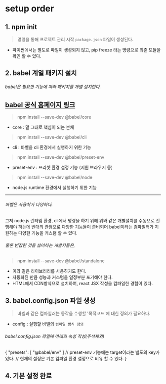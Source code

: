 <!-- 마크다운 markdown 문법으로 작성되었습니다. -->
# setup order
## 1. npm init
> 명령을 통해 프로젝트 관리 시작
`package.json` 파일이 생성된다.
- 파이썬에서는 별도로 파일이 생성되지 않고, pip freeze 라는 명령으로 의존 모듈을 확인 할 수 있다.

## 2. babel 계열 패키지 설치
###### babel은 필요한 기능에 따라 패키지를 개별 설치한다.
[babel 공식 홈페이지 링크](https://babeljs.io/setup#installation)
---
> npm install --save-dev @babel/core
- core : 말 그대로 핵심이 되는 본체
> npm install --save-dev @babel/cli
- cli : 바벨을 cli 환경에서 실행하기 위한 기능
> npm install --save-dev @babel/preset-env
- preset-env : 프리셋 환경 설정 기능 (지원 브라우저 등)
> npm install --save-dev @babel/node
- node.js runtime 환경에서 실행하기 위한 기능
---
###### 바벨은 사용처가 다양하다.
그저 node.js 런타임 환경, cli에서 명령을 하기 위해 위와 같은 개별설치를 수동으로 진행해야 하는데 반대의 관점으로 다양한 기능들이 준비되어 babel이라는 컴파일러가 지원하는 다양한 기능을 커스텀 할 수 있다.
###### 물론 번잡한 것을 싫어하는 개발자들은,
> npm install --save-dev @babel/standalone
- 이와 같은 라이브러리를 사용하기도 한다.
- 자동화된 만큼 성능과 커스텀을 일정부분 포기해야 한다.
- HTML에서 CDN방식으로 설치하여, react JSX 작성을 컴파일한 경험이 있다.

## 3. babel.config.json 파일 생성
> 바벨과 같은 컴파일러는 동작을 수행할 '목적코드'에 대한 정의가 필요하다.
- config : 실행할 바벨의 `컴파일 방식 정의`
###### babel.config.json 파일에 아래의 속성 작성(주석제외)
{
  "presets": [
    "@babel/env"
  ]
  // preset-env 기능에는 target이라는 별도의 key가 있다.
  // 현재의 설정은 기본 컴파일 환경 설정으로 비유 할 수 있다.
}
## 4. 기본 설정 완료